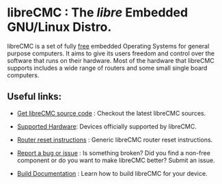 # libreCMC : The _libre_ Embedded GNU/Linux Distro.

libreCMC is a set of fully [free](http://www.gnu.org/philosophy/free-sw.en.html) embedded Operating Systems for general purpose computers. It aims to give its users freedom and control over the software that runs on their hardware. Most of the hardware that libreCMC supports includes a wide range of routers and some small single board computers.

## Useful links:

* [Get libreCMC source code](/) : Checkout the latest libreCMC sources.

* [Supported Hardware](/docs/Supported_Hardware.md): Devices officially supported by libreCMC.

* [Router reset instructions](/docs/Router_Reset_Instructions.md) : Generic libreCMC router reset instructions.

* [Report a bug or issue](/issues) : Is something broken? Did you find a non-free component or do you want to make libreCMC better? Submit an issue.

* [Build Documentation](/docs/How_To_Build_libreCMC.md) : Learn how to build libreCMC for your device. 
